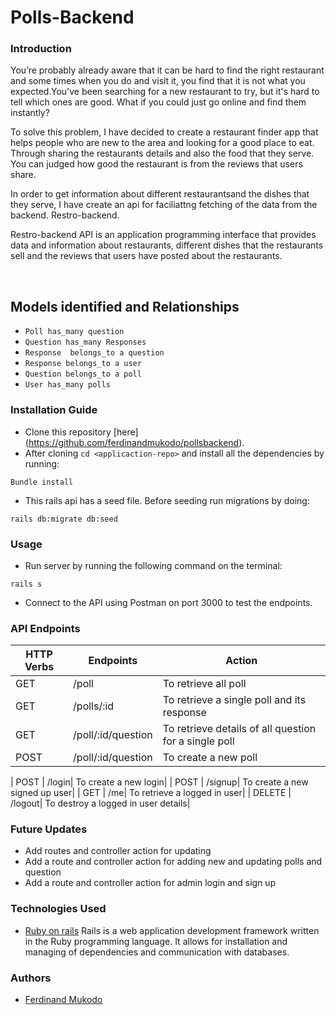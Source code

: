 # Polls-Backend

### Introduction
You’re probably already aware that it can be hard to find the right restaurant and some times when you do and visit it, you find that it is not what you expected.You've been searching for a new restaurant to try, but it's hard to tell which ones are good. What if you could just go online and find them instantly?  

To solve this problem,  I have decided to create a restaurant finder app that helps people who are new to the area and looking for a good place to eat. Through sharing the restaurants details and also the food that they serve. You can judged how good the restaurant is from the reviews that users share.

In order to get information about different restaurantsand the dishes that they serve, I have create an api for faciliattng fetching of the data from the backend. Restro-backend.

Restro-backend API is an application programming interface that provides data and information about restaurants, different dishes that the restaurants sell and the reviews that users have posted about the restaurants. 

<br/>

## Models identified and Relationships
* ```Poll has_many question ```
* ```Question has_many Responses```
* ```Response  belongs_to a question ```
* ```Response belongs_to a user```
* ```Question belongs_to a poll```
* ```User has_many polls```

### Installation Guide
* Clone this repository [here]
(https://github.com/ferdinandmukodo/pollsbackend).
* After cloning ```cd <applicaction-repo>``` and  install all the dependencies by running:
```properties
Bundle install
```  
* This rails api has a seed file. Before seeding run migrations by doing:
```properties
rails db:migrate db:seed
``` 
### Usage
* Run server by running the following command on the terminal:
```properties
rails s 
```  
* Connect to the API using Postman on port 3000 to test the endpoints.


### API Endpoints
| HTTP Verbs | Endpoints | Action |
| --- | --- | --- |
| GET | /poll| To retrieve all poll|
| GET | /polls/:id | To retrieve a single poll and its response|
| GET | /poll/:id/question| To retrieve details of all question for a single poll|
| POST | /poll/:id/question | To create a new poll|

| POST | /login| To create a new login|
| POST | /signup| To create a new signed up user|
| GET | /me| To retrieve a logged in user|
| DELETE | /logout| To destroy a logged in user details|

### Future Updates
* Add routes and controller action for updating 
* Add a route and controller action for adding new and updating polls and question 
* Add a route and controller action for admin login and sign up

### Technologies Used
* [Ruby on rails](https://guides.rubyonrails.org/) Rails is a web application development framework written in the Ruby programming language. It allows for installation and managing of dependencies and communication with databases.

### Authors
* [Ferdinand Mukodo](https://github.com/ferdinandmukodo)
